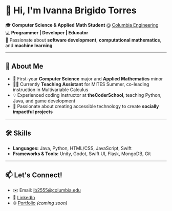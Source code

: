 
# 👋 Hi, I'm Ivanna Brigido Torres  

🎓 **Computer Science & Applied Math Student** @ [Columbia Engineering](https://engineering.columbia.edu/)  
💻 **Programmer | Developer | Educator**  
🌟 Passionate about **software development**, **computational mathematics**, and **machine learning**  

---

## 🚀 About Me  
- 🎯 First-year **Computer Science** major and **Applied Mathematics** minor  
- 🧑‍🏫 Currently **Teaching Assistant** for MITES Summer, co-leading instruction in Multivariable Calculus  
- 💡 Experienced coding instructor at **theCoderSchool**, teaching Python, Java, and game development    
- 🌱 Passionate about creating accessible technology to create **socially impactful projects**  

---

## 🛠️ Skills  
- **Languages:** Java, Python, HTML/CSS, JavaScript, Swift  
- **Frameworks & Tools:** Unity, Godot, Swift UI, Flask, MongoDB, Git  

---
<!---
## 📌 Notable Projects  
- 📊 Developed data visualizations highlighting disparities in education and mental health  
- ♻️ Built a mobile app providing sustainable resources and recycling info for local communities  
- 🌐 Designed a STEM resource website for underrepresented high school students  

---
-->

## 📫 Let's Connect!  
- ✉️ Email: ib2555@columbia.edu  
- 💼 [LinkedIn](https://www.linkedin.com/in/ivannabrigidotorres/)
- 🌐 [Portfolio](#) _(coming soon)_  

<!--
**ibrigido/ibrigido** is a ✨ _special_ ✨ repository because its `README.md` (this file) appears on your GitHub profile.

Here are some ideas to get you started:

- 🔭 I’m currently working on ...
- 🌱 I’m currently learning ...
- 👯 I’m looking to collaborate on ...
- 🤔 I’m looking for help with ...
- 💬 Ask me about ...
- 📫 How to reach me: ...
- 😄 Pronouns: ...
- ⚡ Fun fact: ...
-->
